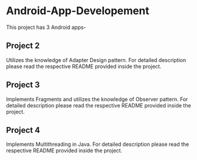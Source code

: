 # Android-App-Developement

This project has 3 Android apps-

## Project 2
Utilizes the knowledge of Adapter Design pattern. For detailed description please read the respective README provided inside the project.

## Project 3
Implements Fragments and utilizes the knowledge of Observer pattern. For detailed description please read the respective README provided inside the project.

## Project 4
Implements Multithreading in Java. For detailed description please read the respective README provided inside the project.
